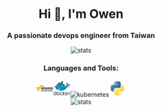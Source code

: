 <h1 align="center">Hi 👋, I'm Owen</h1>
<h3 align="center">A passionate devops engineer from Taiwan</h3>
<div align="center"><img src="https://github-readme-stats.vercel.app/api?username=atorigin&show_icons=true&theme=radical" alt="stats" height="400" width="420" /><h3 align="center">Languages and Tools:</h3><img src="https://raw.githubusercontent.com/devicons/devicon/master/icons/amazonwebservices/amazonwebservices-original-wordmark.svg" alt="aws" width="40" height="40"/><img src="https://raw.githubusercontent.com/devicons/devicon/master/icons/docker/docker-original-wordmark.svg" alt="docker" width="40" height="40"/><img src="https://www.vectorlogo.zone/logos/kubernetes/kubernetes-icon.svg" alt="kubernetes" width="40" height="40"/><img src="https://raw.githubusercontent.com/devicons/devicon/master/icons/python/python-original.svg" alt="python" width="40" height="40"/><div align="center"><img src="https://github-readme-stats.vercel.app/api/top-langs/?username=atorigin" alt="stats" height="400" width="420" /></div></div>



